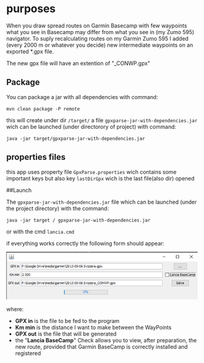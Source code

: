 # purposes
When you draw spread routes on Garmin Basecamp with few waypoints what you see in Basecamp
may differ from what you see in (my Zumo 595) navigator.
To suply recalculating routes on my Garmin Zumo 595 
I added (every 2000 m or whatever you decide)  new intermediate waypoints on an exported 
*.gpx file.

The new gpx file will have an extention of "_CONWP.gpx"
## Package
You can package a jar with all dependencies with command:

	mvn clean package -P remote
	
this will create under dir `/target/` a file `gpxparse-jar-with-dependencies.jar`
wich can be launched (under directorory of project) with command:

	java -jar target/gpxparse-jar-with-dependencies.jar
## properties files
this app uses property file `GpxParse.properties` wich contains some important keys but also
key `lastDirGpx` wich is the last file(also dir) opened 	

##Launch

The `gpxparse-jar-with-dependencies.jar` file which can be launched (under the project directory) with the command:

	java -jar target / gpxparse-jar-with-dependencies.jar
or with the cmd `lancia.cmd`

if everything works correctly the following form should appear:


![](./dati/gpxForm.png "La form che compare al lancio")


where:

- **GPX in** is the file to be fed to the program
- **Km min** is the distance I want to make between the WayPoints
- **GPX out** is the file that will be generated
- the "**Lancia BaseCamp**" Check allows you to view, after preparation, the new route, provided that Garmin BaseCamp is correctly installed and registered